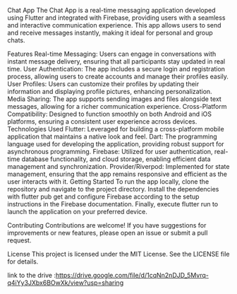 Chat App
The Chat App is a real-time messaging application developed using Flutter and integrated with Firebase, providing users with a seamless and interactive communication experience. This app allows users to send and receive messages instantly, making it ideal for personal and group chats.

Features
Real-time Messaging: Users can engage in conversations with instant message delivery, ensuring that all participants stay updated in real time.
User Authentication: The app includes a secure login and registration process, allowing users to create accounts and manage their profiles easily.
User Profiles: Users can customize their profiles by updating their information and displaying profile pictures, enhancing personalization.
Media Sharing: The app supports sending images and files alongside text messages, allowing for a richer communication experience.
Cross-Platform Compatibility: Designed to function smoothly on both Android and iOS platforms, ensuring a consistent user experience across devices.
Technologies Used
Flutter: Leveraged for building a cross-platform mobile application that maintains a native look and feel.
Dart: The programming language used for developing the application, providing robust support for asynchronous programming.
Firebase: Utilized for user authentication, real-time database functionality, and cloud storage, enabling efficient data management and synchronization.
Provider/Riverpod: Implemented for state management, ensuring that the app remains responsive and efficient as the user interacts with it.
Getting Started
To run the app locally, clone the repository and navigate to the project directory. Install the dependencies with flutter pub get and configure Firebase according to the setup instructions in the Firebase documentation. Finally, execute flutter run to launch the application on your preferred device.

Contributing
Contributions are welcome! If you have suggestions for improvements or new features, please open an issue or submit a pull request.

License
This project is licensed under the MIT License. See the LICENSE file for details.


link to the drive :https://drive.google.com/file/d/1cqNn2nDJD_5Mvrq-q4iYy3JXbx6BOwXk/view?usp=sharing
